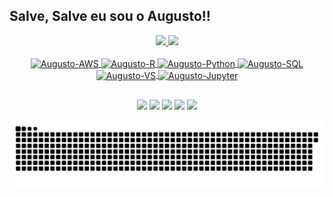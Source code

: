 ## Salve, Salve eu sou o Augusto!!
<div align="center">
  <a href="https://github.com/AugustoJ1">
  <img height="180em" src="https://github-readme-stats.vercel.app/api?username=AugustoJ1&show_icons=true&theme=dark&include_all_commits=true&count_private=true"/>
  <img height="180em" src="https://github-readme-stats.vercel.app/api/top-langs/?username=AugustoJ1&layout=compact&langs_count=7&theme=darcula"/>
</div>
<div style="display: inline_block" align="center"><br>
  <img align="center" alt="Augusto-AWS" height="60" width="90" src="https://cdn.jsdelivr.net/gh/devicons/devicon/icons/amazonwebservices/amazonwebservices-plain-wordmark.svg">
  <img align="center" alt="Augusto-R" height="40" width="60" src="https://cdn.jsdelivr.net/gh/devicons/devicon/icons/r/r-original.svg">
  <img align="center" alt="Augusto-Python" height="40" width="60" src="https://cdn.jsdelivr.net/gh/devicons/devicon/icons/python/python-original-wordmark.svg">
  <img align="center" alt="Augusto-SQL" height="60" width="90" src="https://cdn.jsdelivr.net/gh/devicons/devicon/icons/mysql/mysql-original-wordmark.svg">
  <img align="center" alt="Augusto-VS" height="30" width="40" src="https://cdn.jsdelivr.net/gh/devicons/devicon/icons/vscode/vscode-original-wordmark.svg">
  <img align="center" alt="Augusto-Jupyter" heigth="30" width="40" src="https://cdn.jsdelivr.net/gh/devicons/devicon/icons/jupyter/jupyter-original-wordmark.svg">
</div>
  
  ##
 
<div align="center"> 
  <a href="https://www.youtube.com/channel/UC_-uuuZbY0AAt9CViNzvc-Q" target="_blank"><img src="https://img.shields.io/badge/YouTube-FF0000?style=for-the-badge&logo=youtube&logoColor=white" target="_blank"></a>
  <a href="https://instagram.com/_augustojb/" target="_blank"><img src="https://img.shields.io/badge/-Instagram-%23E4405F?style=for-the-badge&logo=instagram&logoColor=white" target="_blank"></a>
 	<a href="https://www.twitch.tv/aaugustojb" target="_blank"><img src="https://img.shields.io/badge/Twitch-9146FF?style=for-the-badge&logo=twitch&logoColor=white" target="_blank"></a>
</a> 
  <a href = "mailto:augustojb.santos@gmail.com"><img src="https://img.shields.io/badge/-Gmail-%23333?style=for-the-badge&logo=gmail&logoColor=white" target="_blank"></a>
  <a href="https://www.linkedin.com/in/augusto-barbosa-b00355131/" target="_blank"><img src="https://img.shields.io/badge/-LinkedIn-%230077B5?style=for-the-badge&logo=linkedin&logoColor=white" target="_blank"></a> 
 
  ![Snake animation](https://github.com/AugustoJ1/AugustoJ1/blob/output/github-contribution-grid-snake.svg)
 
</div>
